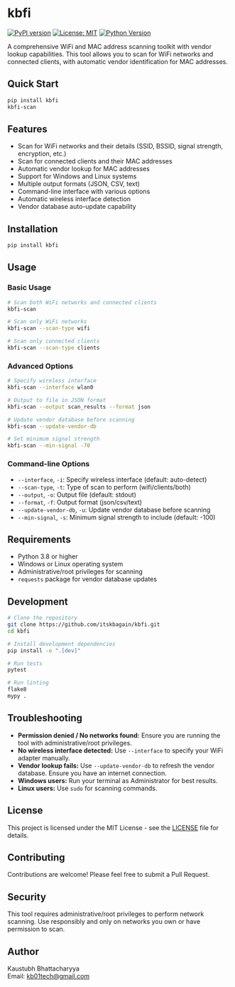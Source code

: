 # kbfi

[![PyPI version](https://img.shields.io/pypi/v/kbfi.svg)](https://pypi.org/project/kbfi/)
[![License: MIT](https://img.shields.io/badge/License-MIT-yellow.svg)](LICENSE)
[![Python Version](https://img.shields.io/pypi/pyversions/kbfi.svg)](https://pypi.org/project/kbfi/)

A comprehensive WiFi and MAC address scanning toolkit with vendor lookup capabilities. This tool allows you to scan for WiFi networks and connected clients, with automatic vendor identification for MAC addresses.

## Quick Start

```bash
pip install kbfi
kbfi-scan
```

## Features

- Scan for WiFi networks and their details (SSID, BSSID, signal strength, encryption, etc.)
- Scan for connected clients and their MAC addresses
- Automatic vendor lookup for MAC addresses
- Support for Windows and Linux systems
- Multiple output formats (JSON, CSV, text)
- Command-line interface with various options
- Automatic wireless interface detection
- Vendor database auto-update capability

## Installation

```bash
pip install kbfi
```

## Usage

### Basic Usage

```bash
# Scan both WiFi networks and connected clients
kbfi-scan

# Scan only WiFi networks
kbfi-scan --scan-type wifi

# Scan only connected clients
kbfi-scan --scan-type clients
```

### Advanced Options

```bash
# Specify wireless interface
kbfi-scan --interface wlan0

# Output to file in JSON format
kbfi-scan --output scan_results --format json

# Update vendor database before scanning
kbfi-scan --update-vendor-db

# Set minimum signal strength
kbfi-scan --min-signal -70
```

### Command-line Options

- `--interface`, `-i`: Specify wireless interface (default: auto-detect)
- `--scan-type`, `-t`: Type of scan to perform (wifi/clients/both)
- `--output`, `-o`: Output file (default: stdout)
- `--format`, `-f`: Output format (json/csv/text)
- `--update-vendor-db`, `-u`: Update vendor database before scanning
- `--min-signal`, `-s`: Minimum signal strength to include (default: -100)

## Requirements

- Python 3.8 or higher
- Windows or Linux operating system
- Administrative/root privileges for scanning
- `requests` package for vendor database updates

## Development

```bash
# Clone the repository
git clone https://github.com/itskbagain/kbfi.git
cd kbfi

# Install development dependencies
pip install -e ".[dev]"

# Run tests
pytest

# Run linting
flake8
mypy .
```

## Troubleshooting

- **Permission denied / No networks found:** Ensure you are running the tool with administrative/root privileges.
- **No wireless interface detected:** Use `--interface` to specify your WiFi adapter manually.
- **Vendor lookup fails:** Use `--update-vendor-db` to refresh the vendor database. Ensure you have an internet connection.
- **Windows users:** Run your terminal as Administrator for best results.
- **Linux users:** Use `sudo` for scanning commands.

## License

This project is licensed under the MIT License - see the [LICENSE](LICENSE) file for details.

## Contributing

Contributions are welcome! Please feel free to submit a Pull Request.

## Security

This tool requires administrative/root privileges to perform network scanning. Use responsibly and only on networks you own or have permission to scan.

## Author

Kaustubh Bhattacharyya  
Email: kb01tech@gmail.com
